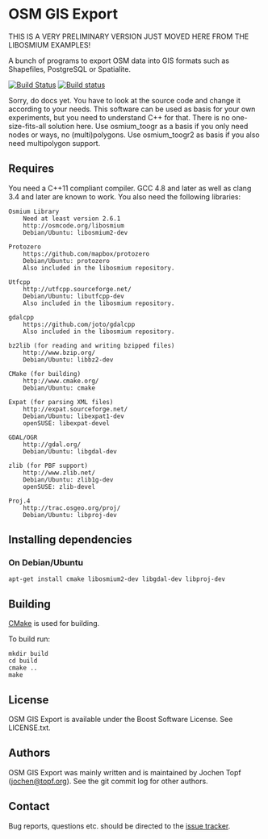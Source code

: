 
# OSM GIS Export

THIS IS A VERY PRELIMINARY VERSION JUST MOVED HERE FROM THE LIBOSMIUM EXAMPLES!

A bunch of programs to export OSM data into GIS formats such as Shapefiles,
PostgreSQL or Spatialite.

[![Build Status](https://secure.travis-ci.org/osmcode/osm-gis-export.png)](http://travis-ci.org/osmcode/osm-gis-export)
[![Build status](https://ci.appveyor.com/api/projects/status/github/osmcode/osm-gis-export?svg=true)](https://ci.appveyor.com/project/Mapbox/osm-gis-export)

Sorry, do docs yet. You have to look at the source code and change it according
to your needs. This software can be used as basis for your own experiments, but
you need to understand C++ for that. There is no one-size-fits-all solution
here. Use osmium_toogr as a basis if you only need nodes or ways, no
(multi)polygons. Use osmium_toogr2 as basis if you also need multipolygon
support.


## Requires

You need a C++11 compliant compiler. GCC 4.8 and later as well as clang 3.4 and
later are known to work. You also need the following libraries:

    Osmium Library
        Need at least version 2.6.1
        http://osmcode.org/libosmium
        Debian/Ubuntu: libosmium2-dev

    Protozero
        https://github.com/mapbox/protozero
        Debian/Ubuntu: protozero
        Also included in the libosmium repository.

    Utfcpp
        http://utfcpp.sourceforge.net/
        Debian/Ubuntu: libutfcpp-dev
        Also included in the libosmium repository.

    gdalcpp
        https://github.com/joto/gdalcpp
        Also included in the libosmium repository.

    bz2lib (for reading and writing bzipped files)
        http://www.bzip.org/
        Debian/Ubuntu: libbz2-dev

    CMake (for building)
        http://www.cmake.org/
        Debian/Ubuntu: cmake

    Expat (for parsing XML files)
        http://expat.sourceforge.net/
        Debian/Ubuntu: libexpat1-dev
        openSUSE: libexpat-devel

    GDAL/OGR
        http://gdal.org/
        Debian/Ubuntu: libgdal-dev

    zlib (for PBF support)
        http://www.zlib.net/
        Debian/Ubuntu: zlib1g-dev
        openSUSE: zlib-devel

    Proj.4
        http://trac.osgeo.org/proj/
        Debian/Ubuntu: libproj-dev

## Installing dependencies

### On Debian/Ubuntu

    apt-get install cmake libosmium2-dev libgdal-dev libproj-dev


## Building

[CMake](http://www.cmake.org) is used for building.

To build run:

    mkdir build
    cd build
    cmake ..
    make


## License

OSM GIS Export is available under the Boost Software License. See LICENSE.txt.


## Authors

OSM GIS Export was mainly written and is maintained by Jochen Topf
(jochen@topf.org). See the git commit log for other authors.


## Contact

Bug reports, questions etc. should be directed to the
[issue tracker](https://github.com/osmcode/osm-gis-export).


